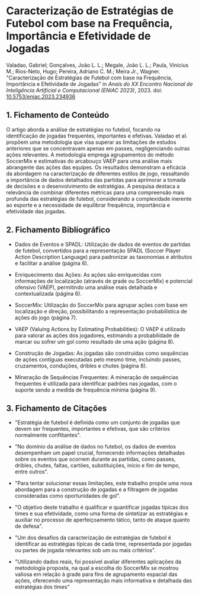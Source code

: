 # Caracterização de Estratégias de Futebol com base na Frequência, Importância e Efetividade de Jogadas 

Valadao, Gabriel; Gonçalves, João L. L.; Megale, João L. L.; Paula, Vinicius M.; Rios-Neto, Hugo; Pereira, Adriano C. M.; Meira Jr., Wagner. "Caracterização de Estratégias de Futebol com base na Frequência, Importância e Efetividade de Jogadas" in *Anais do XX Encontro Nacional de Inteligência Artificial e Computacional (ENIAC 2023\)*, 2023\. doi: [10.5753/eniac.2023.234936](https://doi.org/10.5753/eniac.2023.234936)

## 1\. Fichamento de Conteúdo 

O artigo aborda a análise de estratégias no futebol, focando na identificação de jogadas frequentes, importantes e efetivas. Valadao et al. propõem uma metodologia que visa superar as limitações de estudos anteriores que se concentravam apenas em passes, negligenciando outras ações relevantes. A metodologia emprega agrupamentos do método SoccerMix e estimativas do arcabouço VAEP para uma análise mais abrangente das ações das equipes. Os resultados demonstram a eficácia da abordagem na caracterização de diferentes estilos de jogo, ressaltando a importância de dados detalhados das partidas para aprimorar a tomada de decisões e o desenvolvimento de estratégias. A pesquisa destaca a relevância de combinar diferentes métricas para uma compreensão mais profunda das estratégias de futebol, considerando a complexidade inerente ao esporte e a necessidade de equilibrar frequência, importância e efetividade das jogadas.

## 2\. Fichamento Bibliográfico 

* Dados de Eventos e SPADL: Utilização de dados de eventos de partidas de futebol, convertidos para a representação SPADL (Soccer Player Action Description Language) para padronizar as taxonomias e atributos e facilitar a análise (página 6).

* Enriquecimento das Ações: As ações são enriquecidas com informações de localização (através de grade ou SoccerMix) e potencial ofensivo (VAEP), permitindo uma análise mais detalhada e contextualizada (página 6).

* SoccerMix: Utilização do SoccerMix para agrupar ações com base em localização e direção, possibilitando a representação probabilística de ações do jogo (página 7).

* VAEP (Valuing Actions by Estimating Probabilities): O VAEP é utilizado para valorar as ações dos jogadores, estimando a probabilidade de marcar ou sofrer um gol como resultado de uma ação (página 8).  
* Construção de Jogadas: As jogadas são construídas como sequências de ações contíguas executadas pelo mesmo time, incluindo passes, cruzamentos, conduções, dribles e chutes (página 8).

* Mineração de Sequências Frequentes: A mineração de sequências frequentes é utilizada para identificar padrões nas jogadas, com o suporte sendo a medida de frequência mínima (página 9).

## 3\. Fichamento de Citações 

* "Estratégia de futebol é definida como um conjunto de jogadas que devem ser frequentes, importantes e efetivas, que são critérios normalmente conflitantes".

* "No domínio da análise de dados no futebol, os dados de eventos desempenham um papel crucial, fornecendo informações detalhadas sobre os eventos que ocorrem durante as partidas, como passes, dribles, chutes, faltas, cartões, substituições, início e fim de tempo, entre outros".

* "Para tentar solucionar essas limitações, este trabalho propõe uma nova abordagem para a construção de jogadas e a filtragem de jogadas consideradas como oportunidades de gol".

* "O objetivo deste trabalho é qualificar e quantificar jogadas típicas dos times e sua efetividade, como uma forma de sintetizar as estratégias e auxiliar no processo de aperfeiçoamento tático, tanto de ataque quanto de defesa".

* "Um dos desafios da caracterização de estratégias de futebol é identificar as estratégias típicas de cada time, representada por jogadas ou partes de jogada relevantes sob um ou mais critérios".

* "Utilizando dados reais, foi possível avaliar diferentes aplicações da metodologia proposta, na qual a escolha do SoccerMix se mostrou valiosa em relação à grade para fins de agrupamento espacial das ações, oferecendo uma representação mais informativa e detalhada das estratégias dos times"